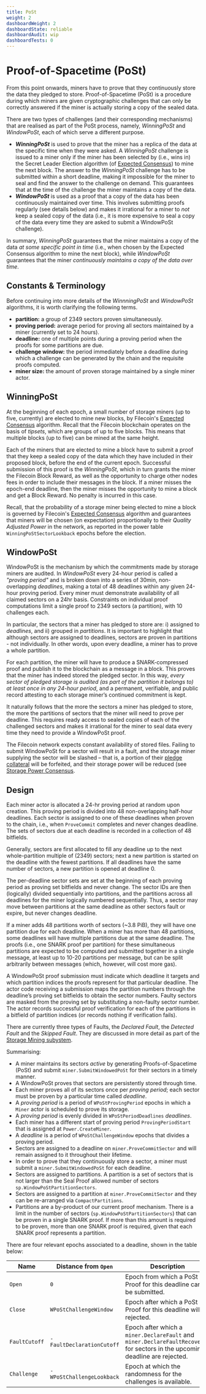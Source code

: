```yaml
---
title: PoSt
weight: 2
dashboardWeight: 2
dashboardState: reliable
dashboardAudit: wip
dashboardTests: 0
---
```


# Proof-of-Spacetime (PoSt)

From this point onwards, miners have to prove that they continuously store the data they pledged to store. Proof-of-Spacetime (PoSt) is a procedure during which miners are given cryptographic challenges that can only be correctly answered if the miner is actually storing a copy of the sealed data. 

There are two types of challenges (and their corresponding mechanisms) that are realised as part of the PoSt process, namely, _WinningPoSt_ and _WindowPoSt_, each of which serve a different purpose.

- **_WinningPoSt_** is used to prove that the miner has a replica of the data at the specific time when they were asked. A _WinningPoSt_ challenge is issued to a miner only if the miner has been selected by (i.e., wins in) the Secret Leader Election algorithm (of [Expected Consensus](algorithms#expected_consensus)) to mine the next block. The answer to the _WinningPoSt_ challenge has to be submitted within a short deadline, making it impossible for the miner to seal and find the answer to the challenge on demand. This guarantees that at the time of the challenge the miner maintains a copy of the data.
- **_WindowPoSt_** is used as a proof that a copy of the data has been continuously maintained over time. This involves submitting proofs regularly (see details below) and makes it irrational for a miner to _not_ keep a sealed copy of the data (i.e., it is more expensive to seal a copy of the data every time they are asked to submit a WindowPoSt challenge).

In summary, _WinningPoSt_ guarantees that the miner maintains a copy of the data _at some specific point in time_ (i.e., when chosen by the Expected Consensus algorithm to mine the next block), while _WindowPoSt_ guarantees that the miner _continuously maintains a copy of the data over time_.

## Constants & Terminology

Before continuing into more details of the _WinnningPoSt_ and _WindowPoSt_ algorithms, it is worth clarifying the following terms.

- **partition:** a group of 2349 sectors proven simultaneously.
- **proving period:** average period for proving all sectors maintained by a miner (currently set to 24 hours).
- **deadline:** one of multiple points during a proving period when the proofs for some partitions are due.
- **challenge window:** the period immediately before a deadline during which a challenge can be generated by the chain and the requisite proofs computed.
- **miner size:** the amount of proven storage maintained by a single miner actor.

## WinningPoSt

At the beginning of each epoch, a small number of storage miners (up to five, currently) are elected to mine new blocks, by Filecoin's [Expected Consensus](algorithms#expected_consensus) algorithm. Recall that the Filecoin blockchain operates on the basis of _tipsets_, which are groups of up to five blocks. This means that multiple blocks (up to five) can be mined at the same height.

Each of the miners that are elected to mine a block have to submit a proof that they keep a sealed copy of the data which they have included in their proposed block, before the end of the current epoch. Successful submission of this proof is the _WinningPoSt_, which in turn grants the miner the Filecoin Block Reward, as well as the opportunity to charge other nodes fees in order to include their messages in the block. If a miner misses the epoch-end deadline, then the miner misses the opportunity to mine a block and get a Block Reward. No penalty is incurred in this case.

Recall, that the probability of a storage miner being elected to mine a block is governed by Filecoin's [Expected Consensus](algorithms#expected_consensus) algorithm and guarantees that miners will be chosen (on expectation) proportionally to their _Quality Adjusted Power_ in the network, as reported in the power table `WinningPoStSectorLookback` epochs before the election.

## WindowPoSt

WindowPoSt is the mechanism by which the commitments made by storage miners are audited. In _WindowPoSt_ every 24-hour period is called a _"proving period"_ and is broken down into a series of 30min, non-overlapping _deadlines_, making a total of 48 deadlines within any given 24-hour proving period. Every miner must demonstrate availability of all claimed sectors on a 24hr basis. Constraints on individual proof computations limit a single proof to 2349 sectors (a partition), with 10 challenges each.

In particular, the sectors that a miner has pledged to store are: i) assigned to _deadlines_, and ii) grouped in _partitions_. It is important to highlight that although sectors are assigned to deadlines, sectors are proven in partitions - not individually. In other words, upon every deadline, a miner has to prove a whole partition.

For each partition, the miner will have to produce a SNARK-compressed proof and publish it to the blockchain as a message in a block. This proves that the miner has indeed stored the pledged sector. In this way, _every sector of pledged storage is audited (as part of the partition it belongs to) at least once in any 24-hour period_, and a permanent, verifiable, and public record attesting to each storage miner’s continued commitment is kept.

It naturally follows that the more the sectors a miner has pledged to store, the more the partitions of sectors that the miner will need to prove per deadline. This requires ready access to sealed copies of each of the challenged sectors and makes it irrational for the miner to seal data every time they need to provide a WindowPoSt proof.

The Filecoin network expects constant availability of stored files. Failing to submit WindowPoSt for a sector will result in a fault, and the storage miner supplying the sector will be slashed – that is, a portion of their [pledge collateral](filecoin_mining#miner_collaterals) will be forfeited, and their storage power will be reduced (see [Storage Power Consensus](filecoin_blockchain#storage_power_consensus).

## Design

Each miner actor is allocated a 24-hr proving period at random upon creation. This proving period is divided into 48 non-overlapping half-hour deadlines. Each sector is assigned to one of these deadlines when proven to the chain, i.e., when `ProveCommit` completes and never changes deadline. The sets of sectors due at each deadline is recorded in a collection of 48 bitfields.

Generally, sectors are first allocated to fill any deadline up to the next whole-partition multiple of (2349) sectors; next a new partition is started on the deadline with the fewest partitions. If all deadlines have the same number of sectors, a new partition is opened at deadline 0.

The per-deadline sector sets are set at the beginning of each proving period as proving set bitfields and never change. The sector IDs are then (logically) divided sequentially into partitions, and the partitions across all deadlines for the miner logically numbered sequentially. Thus, a sector may move between partitions at the same deadline as other sectors fault or expire, but never changes deadline.

If a miner adds 48 partitions worth of sectors (~3.8 PiB), they will have one partition due for each deadline. When a miner has more than 48 partitions, some deadlines will have multiple partitions due at the same deadline. The proofs (i.e., one SNARK proof per partition) for these simultaneous partitions are expected to be computed and submitted together in a single message, at least up to 10-20 partitions per message, but can be split arbitrarily between messages (which, however, will cost more gas).

A WindowPoSt proof submission must indicate which deadline it targets and which partition indices the proofs represent for that particular deadline. The actor code receiving a submission maps the partition numbers through the deadline’s proving set bitfields to obtain the sector numbers. Faulty sectors are masked from the proving set by substituting a non-faulty sector number. The actor records successful proof verification for each of the partitions in a bitfield of partition indices (or records nothing if verification fails).

There are currently three types of Faults, the _Declared Fault_, the _Detected Fault_ and the _Skipped Fault_. They are discussed in more detail as part of the [Storage Mining subystem](storage_mining#faults-penalties-and-fee-debt).

Summarising:

- A miner maintains its sectors *active* by generating Proofs-of-Spacetime (PoSt) and submit `miner.SubmitWindowedPoSt` for their sectors in a timely manner.
- A WindowPoSt proves that sectors are persistently stored through time.
- Each miner proves all of its sectors once per *proving period*; each sector must be proven by a particular time called _deadline_.
- A *proving period* is a period of `WPoStProvingPeriod` epochs in which a `Miner` actor is scheduled to prove its storage.
- A *proving period* is evenly divided in `WPoStPeriodDeadlines` *deadlines*.
- Each miner has a different start of proving period `ProvingPeriodStart` that is assigned at `Power.CreateMiner`.
- A *deadline* is a period of `WPoStChallengeWindow` epochs that divides a proving period.
- Sectors are assigned to a deadline on `miner.ProveCommitSector` and will remain assigned to it throughout their lifetime.
- In order to prove that they continuously store a sector, a miner must submit a `miner.SubmitWindowedPoSt` for each deadline.
- Sectors are assigned to partitions. A partition is a set of sectors that is not larger than the Seal Proof allowed number of sectors `sp.WindowPoStPartitionSectors`.
- Sectors are assigned to a partition at `miner.ProveCommitSector` and they can be re-arranged via `CompactPartitions`.
- Partitions are a by-product of our current proof mechanism. There is a limit in the number of sectors (`sp.WindowPoStPartitionSectors`) that can be proven in a single SNARK proof. If more than this amount is required to be proven, more than one SNARK proof is required, given that each SNARK proof represents a partition.


There are four relevant epochs associated to a deadline, shown in the table below:

| Name          | Distance from `Open`      | Description                                                                                                                   |
|---------------|---------------------------|-------------------------------------------------------------------------------------------------------------------------------|
| `Open`        | `0`                       | Epoch from which a PoSt Proof for this deadline can be submitted.                                                             |
| `Close`       | `WPoStChallengeWindow`    | Epoch after which a PoSt Proof for this deadline will be rejected.                                                            |
| `FaultCutoff` | `-FaultDeclarationCutoff` | Epoch after which a `miner.DeclareFault` and `miner.DeclareFaultRecovered` for sectors in the upcoming deadline are rejected. |
| `Challenge`   | `-WPoStChallengeLookback` | Epoch at which the randomness for the challenges is available.                                                                |



